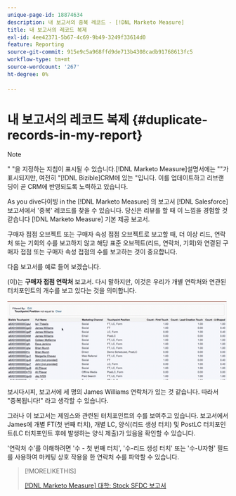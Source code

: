 ```yaml
---
unique-page-id: 18874634
description: 내 보고서의 중복 레코드 - [!DNL Marketo Measure]
title: 내 보고서의 레코드 복제
exl-id: 4ee42371-5b67-4c69-9b49-3249f33614d0
feature: Reporting
source-git-commit: 915e9c5a968ffd9de713b4308cadb91768613fc5
workflow-type: tm+mt
source-wordcount: '267'
ht-degree: 0%

---
```


# 내 보고서의 레코드 복제 {#duplicate-records-in-my-report}

>[!NOTE]
>
>&quot; &quot;을 지정하는 지침이 표시될 수 있습니다.[!DNL Marketo Measure]설명서에는 &quot;&quot;가 표시되지만, 여전히 &quot;[!DNL Bizible]CRM에 있는 &quot;입니다. 이를 업데이트하고 리브랜딩이 곧 CRM에 반영되도록 노력하고 있습니다.

As you dive다이빙 in the [!DNL Marketo Measure] 의 보고서 [!DNL Salesforce]보고서에서 &#39;중복&#39; 레코드를 찾을 수 있습니다. 당신은 리뷰를 할 때 이 느낌을 경험할 것 같습니다 [!DNL Marketo Measure] 기본 제공 보고서.

구매자 접점 오브젝트 또는 구매자 속성 접점 오브젝트로 보고할 때, 더 이상 리드, 연락처 또는 기회의 수를 보고하지 않고 해당 표준 오브젝트(리드, 연락처, 기회)와 연결된 구매자 접점 또는 구매자 속성 접점의 수를 보고하는 것이 중요합니다.

다음 보고서를 예로 들어 보겠습니다.

(이)는 **구매자 접점 연락처** 보고서. 다시 말하지만, 이것은 우리가 개별 연락처와 연관된 터치포인트의 개수를 보고 있다는 것을 의미합니다.

![](assets/1.gif)

보시다시피, 보고서에 세 명의 James Williams 연락처가 있는 것 같습니다. 따라서 &quot;중복됩니다!&quot; 라고 생각할 수 있습니다.

그러나 이 보고서는 제임스와 관련된 터치포인트의 수를 보여주고 있습니다. 보고서에서 James에 개별 FT(첫 번째 터치), 개별 LC, 양식(리드 생성 터치) 및 PostLC 터치포인트(LC 터치포인트 후에 발생하는 양식 제출)가 있음을 확인할 수 있습니다.

&#39;연락처 수&#39;를 이해하려면 &#39;수 - 첫 번째 터치&#39;, &#39;수-리드 생성 터치&#39; 또는 &#39;수-U자형&#39; 필드를 사용하여 마케팅 상호 작용을 한 연락처 수를 파악할 수 있습니다.

>[!MORELIKETHIS]
>
>[[!DNL Marketo Measure] 대학: Stock SFDC 보고서](https://universityonline.marketo.com/courses/bizible-fundamentals-bizible-102/#/page/5c5cb68dfb384d0c9fb96cc4)
